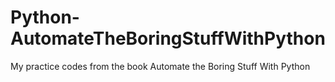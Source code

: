 # Python-AutomateTheBoringStuffWithPython

My practice codes from the book Automate the Boring Stuff With Python

